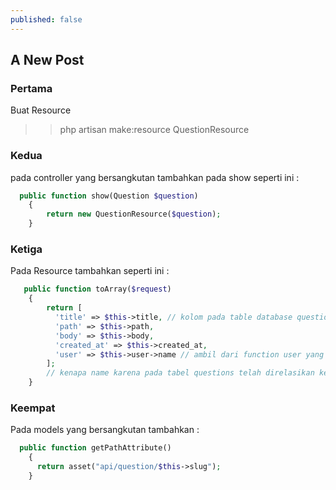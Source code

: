 ```yaml
---
published: false
---
```

## A New Post

### Pertama
Buat Resource
>> php artisan make:resource QuestionResource

### Kedua
pada controller yang bersangkutan tambahkan pada show seperti ini :  
```php
  public function show(Question $question)
    {
        return new QuestionResource($question);
    }
```

### Ketiga
Pada Resource tambahkan seperti ini :  
```php
   public function toArray($request)
    {
        return [
          'title' => $this->title, // kolom pada table database question
          'path' => $this->path,
          'body' => $this->body,
          'created_at' => $this->created_at,
          'user' => $this->user->name // ambil dari function user yang ada pada models questions yg telah direlasikan
        ];
        // kenapa name karena pada tabel questions telah direlasikan ke user jadi bisa didapatkan name user, ini untuk menghindari users tau id user tersebut ketka dikirim dengan API
    }
```

### Keempat
Pada models yang bersangkutan tambahkan :
```php
  public function getPathAttribute()
    {
      return asset("api/question/$this->slug");
    }
```
